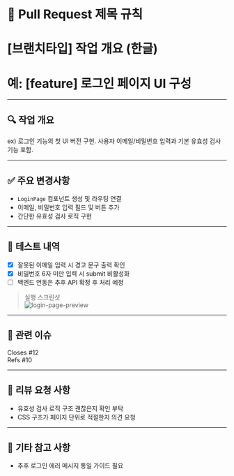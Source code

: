 # 📌 Pull Request 제목 규칙
# [브랜치타입] 작업 개요 (한글)
# 예: [feature] 로그인 페이지 UI 구성

---

## 🔍 작업 개요
<!-- 무엇을, 왜 변경했는지 한두 문장으로 요약 -->
ex) 로그인 기능의 첫 UI 버전 구현. 사용자 이메일/비밀번호 입력과 기본 유효성 검사 기능 포함.

---

## ✅ 주요 변경사항
<!-- 핵심 코드/기능 변경 리스트 -->
- `LoginPage` 컴포넌트 생성 및 라우팅 연결
- 이메일, 비밀번호 입력 필드 및 버튼 추가
- 간단한 유효성 검사 로직 구현

---

## 🧪 테스트 내역
<!-- 직접 실행해본 내역, 콘솔 로그, 스크린샷 등 첨부 -->
- [x] 잘못된 이메일 입력 시 경고 문구 출력 확인
- [x] 비밀번호 6자 미만 입력 시 submit 비활성화
- [ ] 백엔드 연동은 추후 API 확정 후 처리 예정

> 실행 스크린샷  
> ![login-page-preview](https://your-screenshot-link.png)

---

## 📎 관련 이슈
<!-- 관련된 이슈번호가 있으면 연결 -->
Closes #12  
Refs #10

---

## 🙏 리뷰 요청 사항
<!-- 코드 리뷰어에게 특히 봐줬으면 하는 포인트가 있다면 -->
- 유효성 검사 로직 구조 괜찮은지 확인 부탁
- CSS 구조가 페이지 단위로 적절한지 의견 요청

---

## 🧹 기타 참고 사항
<!-- 추가로 공유하고 싶은 내용 -->
- 추후 로그인 에러 메시지 통일 가이드 필요
